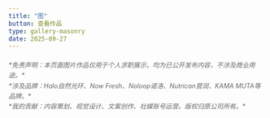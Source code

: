 ```yaml
---
title: "图"
button: 查看作品
type: gallery-masonry
date: 2025-09-27
---
```


<div style="font-style: italic; color: #666; font-size: 0.9em; line-height: 1.6; margin: 20px 0;">
*免责声明：本页面图片作品仅用于个人求职展示，均为已公开发布内容，不涉及商业用途。*<br>
*涉及品牌：Halo自然光环、Now Fresh、Noloop诺洛、Nutrican营润、KAMA MUTA等品牌。*<br>
*我的贡献：内容策划、视觉设计、文案创作、社媒账号运营。版权归原公司所有。*
</div>
